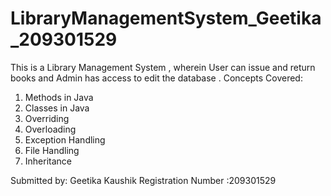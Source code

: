 # LibraryManagementSystem_Geetika_209301529
This is a Library Management System , wherein User can issue and return books and Admin has access to edit the database . 
Concepts Covered:
1. Methods in Java
2. Classes in Java
3. Overriding
4. Overloading
5. Exception Handling
6. File Handling
7. Inheritance

Submitted by: Geetika Kaushik 
Registration Number :209301529

